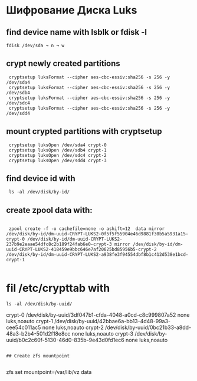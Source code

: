 # Шифрование Диска Luks


## find device name with lsblk or fdisk -l

``` 
fdisk /dev/sda → n → w
```

## crypt newly created partitions 

``` 
 cryptsetup luksFormat --cipher aes-cbc-essiv:sha256 -s 256 -y /dev/sda4
 cryptsetup luksFormat --cipher aes-cbc-essiv:sha256 -s 256 -y /dev/sdb4
 cryptsetup luksFormat --cipher aes-cbc-essiv:sha256 -s 256 -y /dev/sdc4 
 cryptsetup luksFormat --cipher aes-cbc-essiv:sha256 -s 256 -y /dev/sdd4
```

## mount crypted partitions with cryptsetup

```
 cryptsetup luksOpen /dev/sda4 crypt-0
 cryptsetup luksOpen /dev/sdb4 crypt-1
 cryptsetup luksOpen /dev/sdc4 crypt-2
 cryptsetup luksOpen /dev/sdd4 crypt-3
```
## find device id with

``` 
 ls -al /dev/disk/by-id/
```

## create zpool data with:

```

 zpool create -f -o cachefile=none -o ashift=12  data mirror /dev/disk/by-id/dm-uuid-CRYPT-LUKS2-0f5f5f55904e46d9881f30b5a5931a15-crypt-0 /dev/disk/by-id/dm-uuid-CRYPT-LUKS2-237b9e2eaae54dfc8c2b189f24fab6e0-crypt-3 mirror /dev/disk/by-id/dm-uuid-CRYPT-LUKS2-418459e9bbc646e7af20625bd85956b5-crypt-2 /dev/disk/by-id/dm-uuid-CRYPT-LUKS2-a938fe3f94554dbf8b1c412d538e1bcd-crypt-1
 
```
# fil /etc/crypttab with 

```
ls -al /dev/disk/by-uuid/

```

<target name>  <source device>    <key file>  <options>
 crypt-0 /dev/disk/by-uuid/3df047b1-cfda-4048-a0cd-c8c999807a52  none luks,noauto
 crypt-1 /dev/disk/by-uuid/42bbae6a-bb13-4d48-99a3-cee54c011ac5  none luks,noauto
 crypt-2 /dev/disk/by-uuid/0bc21b33-a8dd-48a3-b2b4-501d2f18e8cc  none luks,noauto
 crypt-3 /dev/disk/by-uuid/b0c2c60f-5130-46d0-835b-9e43d0fd1ec6  none luks,noauto
```
 
## Create zfs mountpoint
 
```
zfs set mountpoint=/var/lib/vz data
 
